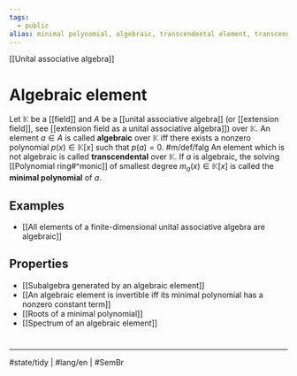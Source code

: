 ```yaml
---
tags:
  - public
alias: minimal polynomial, algebraic, transcendental element, transcendental
---
```

[[Unital associative algebra]]
# Algebraic element

Let $\mathbb{K}$ be a [[field]] and $A$ be a [[unital associative algebra]] (or [[extension field]], see [[extension field as a unital associative algebra]]) over $\mathbb{K}$.
An element $a \in A$ is called **algebraic** over $\mathbb{K}$ iff there exists a nonzero polynomial $p(x) \in \mathbb{K}[x]$ such that $p(a) = 0$. #m/def/falg 
An element which is not algebraic is called **transcendental** over $\mathbb{K}$.
If $a$ is algebraic,
the solving [[Polynomial ring#^monic]] of smallest degree $m_{a}(x) \in \mathbb{K}[x]$ is called the **minimal polynomial** of $a$.

## Examples

- [[All elements of a finite-dimensional unital associative algebra are algebraic]]

## Properties

- [[Subalgebra generated by an algebraic element]]
- [[An algebraic element is invertible iff its minimal polynomial has a nonzero constant term]]
- [[Roots of a minimal polynomial]]
- [[Spectrum of an algebraic element]]

#
---
#state/tidy  | #lang/en | #SemBr
